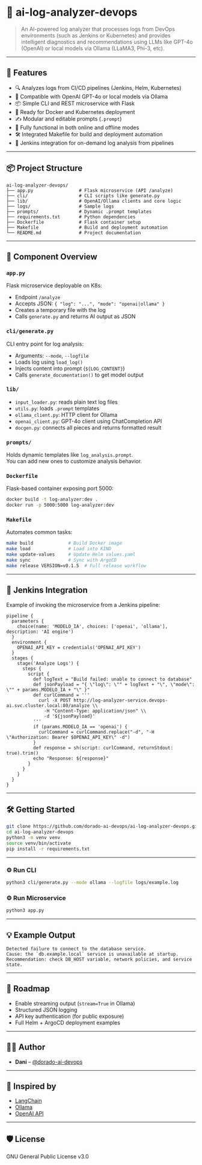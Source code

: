 # 🧠 ai-log-analyzer-devops

> An AI-powered log analyzer that processes logs from DevOps environments (such as Jenkins or Kubernetes) and provides intelligent diagnostics and recommendations using LLMs like GPT-4o (OpenAI) or local models via Ollama (LLaMA3, Phi-3, etc).

---

## 🚀 Features

- 🔍 Analyzes logs from CI/CD pipelines (Jenkins, Helm, Kubernetes)
- 🤖 Compatible with OpenAI GPT-4o or local models via Ollama
- 📦 Simple CLI and REST microservice with Flask
- 🐳 Ready for Docker and Kubernetes deployment
- ✍️ Modular and editable prompts (`.prompt`)
- 📁 Fully functional in both online and offline modes
- 🛠️ Integrated Makefile for build and deployment automation
- 🔁 Jenkins integration for on-demand log analysis from pipelines

---

## 📦 Project Structure

```
ai-log-analyzer-devops/
├── app.py                 # Flask microservice (API /analyze)
├── cli/                   # CLI scripts like generate.py
├── lib/                   # OpenAI/Ollama clients and core logic
├── logs/                  # Sample logs
├── prompts/               # Dynamic .prompt templates
├── requirements.txt       # Python dependencies
├── Dockerfile             # Flask container setup
├── Makefile               # Build and deployment automation
└── README.md              # Project documentation
```

---

## 🧩 Component Overview

### `app.py`

Flask microservice deployable on K8s:
- Endpoint `/analyze`
- Accepts JSON: `{ "log": "...", "mode": "openai|ollama" }`
- Creates a temporary file with the log
- Calls `generate.py` and returns AI output as JSON

### `cli/generate.py`

CLI entry point for log analysis:
- Arguments: `--mode`, `--logfile`
- Loads log using `load_log()`
- Injects content into prompt (`${LOG_CONTENT}`)
- Calls `generate_documentation()` to get model output

### `lib/`

- `input_loader.py`: reads plain text log files
- `utils.py`: loads `.prompt` templates
- `ollama_client.py`: HTTP client for Ollama
- `openai_client.py`: GPT-4o client using ChatCompletion API
- `docgen.py`: connects all pieces and returns formatted result

### `prompts/`

Holds dynamic templates like `log_analysis.prompt`.  
You can add new ones to customize analysis behavior.

### `Dockerfile`

Flask-based container exposing port 5000:

```bash
docker build -t log-analyzer:dev .
docker run -p 5000:5000 log-analyzer:dev
```

### `Makefile`

Automates common tasks:
```bash
make build             # Build Docker image
make load              # Load into KIND
make update-values     # Update Helm values.yaml
make sync              # Sync with ArgoCD
make release VERSION=v0.1.5  # Full release workflow
```

---

## 🔁 Jenkins Integration

Example of invoking the microservice from a Jenkins pipeline:

```
pipeline {
  parameters {
    choice(name: 'MODELO_IA', choices: ['openai', 'ollama'], description: 'AI engine')
  }
  environment {
    OPENAI_API_KEY = credentials('OPENAI_API_KEY')
  }
  stages {
    stage('Analyze Logs') {
      steps {
        script {
          def logText = "Build failed: unable to connect to database"
          def jsonPayload = "{ \"log\": \"" + logText + "\", \"mode\": \"" + params.MODELO_IA + "\" }"
          def curlCommand = '''
            curl -X POST http://log-analyzer-service.devops-ai.svc.cluster.local:80/analyze \\
              -H "Content-Type: application/json" \\
              -d '${jsonPayload}'
          '''
          if (params.MODELO_IA == 'openai') {
            curlCommand = curlCommand.replace("-d", "-H \"Authorization: Bearer $OPENAI_API_KEY\" -d")
          }
          def response = sh(script: curlCommand, returnStdout: true).trim()
          echo "Response: ${response}"
        }
      }
    }
  }
}
```

---

## 🛠️ Getting Started

```bash
git clone https://github.com/dorado-ai-devops/ai-log-analyzer-devops.git
cd ai-log-analyzer-devops
python3 -m venv venv
source venv/bin/activate
pip install -r requirements.txt
```

---

### ⚙️ Run CLI

```bash
python3 cli/generate.py --mode ollama --logfile logs/example.log
```

### ⚙️ Run Microservice

```bash
python3 app.py
```

---

## 💡 Example Output

```
Detected failure to connect to the database service.
Cause: the `db.example.local` service is unavailable at startup.
Recommendation: check DB_HOST variable, network policies, and service state.
```

---

## 🔮 Roadmap

- Enable streaming output (`stream=True` in Ollama)
- Structured JSON logging
- API key authentication (for public exposure)
- Full Helm + ArgoCD deployment examples

---

## 👨‍💻 Author

- **Dani** – [@dorado-ai-devops](https://github.com/dorado-ai-devops)

---

## 🧠 Inspired by

- [LangChain](https://github.com/langchain-ai/langchain)
- [Ollama](https://ollama.com)
- [OpenAI API](https://platform.openai.com/docs)

---

## 🛡 License

GNU General Public License v3.0
